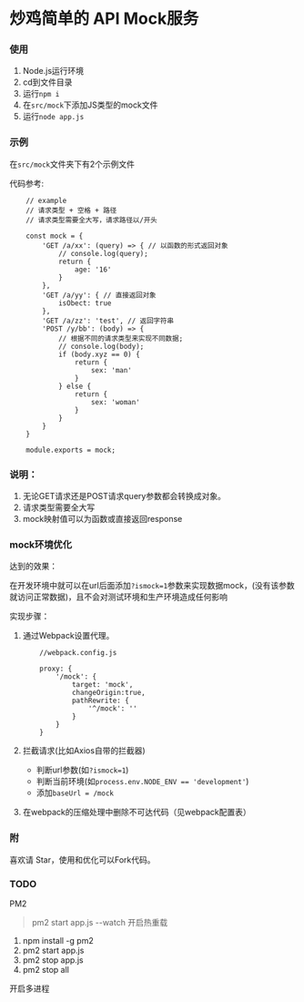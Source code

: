# 炒鸡简单的 API Mock服务

### 使用

1. Node.js运行环境
2. cd到文件目录
3. 运行`npm i`
4. 在`src/mock`下添加JS类型的mock文件
5. 运行`node app.js`

### 示例

在`src/mock`文件夹下有2个示例文件

代码参考:

```
    // example
    // 请求类型 + 空格 + 路径
    // 请求类型需要全大写，请求路径以/开头

    const mock = {
        'GET /a/xx': (query) => { // 以函数的形式返回对象
            // console.log(query);
            return {
                age: '16'
            }
        },
        'GET /a/yy': { // 直接返回对象
            isObect: true
        },
        'GET /a/zz': 'test', // 返回字符串
        'POST /y/bb': (body) => {
            // 根据不同的请求类型来实现不同数据;
            // console.log(body);
            if (body.xyz == 0) {
                return {
                    sex: 'man'
                }
            } else {
                return {
                    sex: 'woman'
                }
            }                
        }
    }

    module.exports = mock;
```

### 说明：

1. 无论GET请求还是POST请求query参数都会转换成对象。
2. 请求类型需要全大写
3. mock映射值可以为函数或直接返回response

### mock环境优化

达到的效果：

在开发环境中就可以在url后面添加`?ismock=1`参数来实现数据mock，(没有该参数就访问正常数据)，且不会对测试环境和生产环境造成任何影响

实现步骤：

1. 通过Webpack设置代理。

    ```
        //webpack.config.js

        proxy: {
            '/mock': {
                target: 'mock',
                changeOrigin:true,
                pathRewrite: {
                    '^/mock': ''
                }
            }
        }
    ```

2. 拦截请求(比如Axios自带的拦截器)
   * 判断url参数(如`?ismock=1`)
   * 判断当前环境(如`process.env.NODE_ENV == 'development'`)
   * 添加`baseUrl = /mock`

3. 在webpack的压缩处理中删除不可达代码（见webpack配置表）



### 附

喜欢请 Star，使用和优化可以Fork代码。

### TODO

PM2

> pm2 start app.js --watch 开启热重载

1. npm install -g pm2
2. pm2 start app.js
3. pm2 stop app.js
4. pm2 stop all


开启多进程